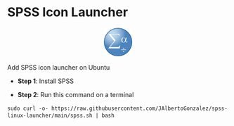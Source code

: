 # SPSS Icon Launcher

[<p align="center"><img src="spss.png" width="64" /></p>](spss.png)

Add SPSS icon launcher on Ubuntu

* **Step 1**: Install SPSS

* **Step 2**: Run this command on a terminal

```
sudo curl -o- https://raw.githubusercontent.com/JAlbertoGonzalez/spss-linux-launcher/main/spss.sh | bash
```
